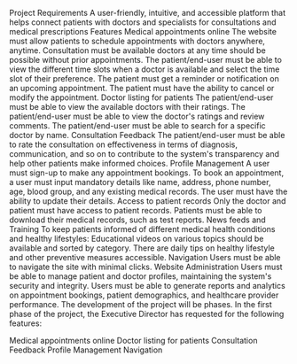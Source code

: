 Project Requirements
A user-friendly, intuitive, and accessible platform that helps connect patients with doctors and specialists for consultations and medical prescriptions
Features
Medical appointments online
The website must allow patients to schedule appointments with doctors anywhere, anytime.
Consultation must be available doctors at any time should be possible without prior appointments.
The patient/end-user must be able to view the different time slots when a doctor is available and select the time slot of their preference.
The patient must get a reminder or notification on an upcoming appointment.
The patient must have the ability to cancel or modify the appointment.
Doctor listing for patients
The patient/end-user must be able to view the available doctors with their ratings.
The patient/end-user must be able to view the doctor's ratings and review comments.
The patient/end-user must be able to search for a specific doctor by name.
Consultation Feedback
The patient/end-user must be able to rate the consultation on effectiveness in terms of diagnosis, communication, and so on to contribute to the system's transparency and help other patients make informed choices.
Profile Management
A user must sign-up to make any appointment bookings.
To book an appointment, a user must input mandatory details like name, address, phone number, age, blood group, and any existing medical records.
The user must have the ability to update their details.
Access to patient records
Only the doctor and patient must have access to patient records.
Patients must be able to download their medical records, such as test reports.
News feeds and Training
To keep patients informed of different medical health conditions and healthy lifestyles:
Educational videos on various topics should be available and sorted by category.
There are daily tips on healthy lifestyle and other preventive measures accessible.
Navigation
Users must be able to navigate the site with minimal clicks.
Website Administration
Users must be able to manage patient and doctor profiles, maintaining the system's security and integrity.
Users must be able to generate reports and analytics on appointment bookings, patient demographics, and healthcare provider performance.
The development of the project will be phases. In the first phase of the project, the Executive Director has requested for the following features:

Medical appointments online
Doctor listing for patients
Consultation Feedback
Profile Management
Navigation